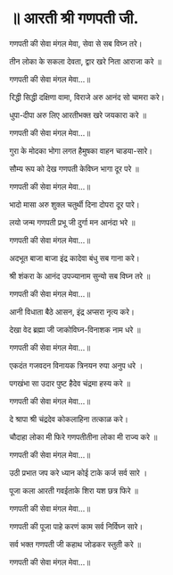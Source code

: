 # ॥ आरती श्री गणपती जी.
गणपती की सेवा मंगल मेवा, सेवा से सब विघ्न तरे।

तीन लोका के सकला देवता, द्वार खरे निता आराजा करे ॥

गणपती की सेवा मंगल मेवा...॥

रिद्धी सिद्धी दक्षिणा वामा, विराजे अरु आनंद सो चामरा करे।

धुपा-दीपा अरु लिए आरतीभक्त खरे जयकारा करे ॥

गणपती की सेवा मंगल मेवा...॥

गुरा के मोदका भोगा लगत हैमुषका वाहन चाडया-सारे।

सौम्य रूप को देख गणपती केविघ्न भागा दूर परे ॥

गणपती की सेवा मंगल मेवा...॥

भादो मासा अरु शुक्ल चतुर्थी दिना दोपरा दूर पारे।

लयो जन्म गणपती प्रभू जी दुर्गा मन आनंदा भरे ॥

गणपती की सेवा मंगल मेवा...॥

अदभूत बाजा बाजा इंद्र कादेवा बंधु सब गाना करे।

श्री शंकरा के आनंद उपज्यानाम सुन्यो सब विघ्न तरे ॥

गणपती की सेवा मंगल मेवा...॥

आनी विधाता बैठे आसन, इंद्र अप्सरा नृत्य करे।

देखा वेद ब्रह्मा जी जाकोविघ्न-विनाशक नाम धरे ॥

गणपती की सेवा मंगल मेवा...॥

एकदंत गजवदन विनायक त्रिनयन रुपा अनुप धरे ।

पगखंभा सा उदार पुष्ट हैदेव चंद्रमा हस्य करे ॥

गणपती की सेवा मंगल मेवा...॥

दे श्रापा श्री चंद्रदेव कोकलाहिना तत्काळ करे।

चौदाहा लोका मी फिरे गणपतीतीना लोका मी राज्य करे ॥

गणपती की सेवा मंगल मेवा...॥

उठी प्रभात जप करे ध्यान कोई टाके कर्ज सर्व सारे ।

पूजा कला आरती गवईताके शिरा यश छत्र फिरे ॥

गणपती की सेवा मंगल मेवा...॥

गणपती की पूजा पाहे करणं काम सर्व निर्विघ्न सारे।

सर्व भक्त गणपती जी कहाथ जोडकर स्तुती करे ॥

गणपती की सेवा मंगल मेवा...॥